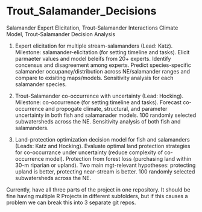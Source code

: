 # Trout_Salamander_Decisions
Salamander Expert Elicitation, Trout-Salamander Interactions Climate Model, Trout-Salamander Decision Analysis

1. Expert elicitation for multiple stream-salamanders (Lead: Katz). 
Milestone: salamander-elicitation (for setting timeline and tasks). 
Elicit parmaeter values and model beleifs from 20+ experts.
Identify concensus and disagreement among experts.
Predict species-specific salamander occupancy/distribution across NE/salamander ranges and compare to exisiting maps/models.
Sensitivity analysis for each salamander species.

2. Trout-Salamander co-occurrence with uncertainty (Lead: Hocking).
Milestone: co-occurrence  (for setting timeline and tasks).
Forecast co-occurrence and propogate climate, structural, and parameter uncertainty in both fish and salamanader models.
100 randomly selected subwatersheds across the NE.
Sensitivity analysis of both fish and salamanders.

3. Land-protection optimization decision model for fish and salamanders (Leads: Katz and Hocking).
Evaluate optimal land protection strategies for co-occurrance under uncertainty (reduce complexity of co-occurrence model).
Protection from forest loss (purchasing land within 30-m riparian or upland).
Two main mgt-relevant hypotheses: protecting upland is better, protecting near-stream is better.
100 randomly selected subwatersheds across the NE.
  
Currently, have all three parts of the project in one repository. It should be fine having multiple R Projects in different subfolders, but if this causes a problem we can break this into 3 separate git repos.
